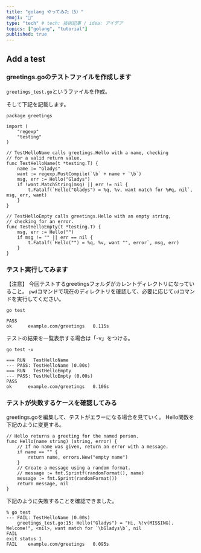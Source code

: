 ```yaml
---
title: "golang やってみた（5）"
emoji: "💭"
type: "tech" # tech: 技術記事 / idea: アイデア
topics: ["golang", "tutorial"]
published: true
---
```


## Add a test

### greetings.goのテストファイルを作成します

`greetings_test.go`というファイルを作成。

そして下記を記載します。

```
package greetings

import (
	"regexp"
	"testing"
)

// TestHelloName calls greetings.Hello with a name, checking
// for a valid return value.
func TestHelloName(t *testing.T) {
	name := "Gladys"
	want := regexp.MustCompile(`\b` + name + `\b`)
	msg, err := Hello("Gladys")
	if !want.MatchString(msg) || err != nil {
		t.Fatalf(`Hello("Gladys") = %q, %v, want match for %#q, nil`, msg, err, want)
	}
}

// TestHelloEmpty calls greetings.Hello with an empty string,
// checking for an error.
func TestHelloEmpty(t *testing.T) {
	msg, err := Hello("")
	if msg != "" || err == nil {
		t.Fatalf(`Hello("") = %q, %v, want "", error`, msg, err)
	}
}
```

### テスト実行してみます

【注意】
今回テストするgreetingsフォルダがカレントディレクトリになっていること。
`pwd`コマンドで現在のディレクトリを確認して、必要に応じて`cd`コマンドを実行してください。

```
go test

PASS
ok      example.com/greetings   0.115s
```

テストの結果を一覧表示する場合は「-v」をつける。

```
go test -v

=== RUN   TestHelloName
--- PASS: TestHelloName (0.00s)
=== RUN   TestHelloEmpty
--- PASS: TestHelloEmpty (0.00s)
PASS
ok      example.com/greetings   0.106s
```

### テストが失敗するケースを確認してみる

greetings.goを編集して、テストがエラーになる場合を見ていく。
Hello関数を下記のように変更する。

```
// Hello returns a greeting for the named person.
func Hello(name string) (string, error) {
    // If no name was given, return an error with a message.
    if name == "" {
        return name, errors.New("empty name")
    }
    // Create a message using a random format.
    // message := fmt.Sprintf(randomFormat(), name)
    message := fmt.Sprint(randomFormat())
    return message, nil
}
```

下記のように失敗することを確認できました。

```
% go test
--- FAIL: TestHelloName (0.00s)
    greetings_test.go:15: Hello("Gladys") = "Hi, %!v(MISSING). Welcome!", <nil>, want match for `\bGladys\b`, nil
FAIL
exit status 1
FAIL    example.com/greetings   0.095s
```
